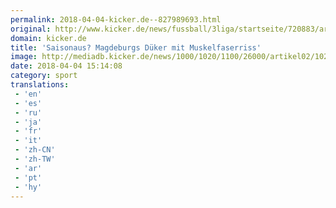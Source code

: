 ```yaml
---
permalink: 2018-04-04-kicker.de--827989693.html
original: http://www.kicker.de/news/fussball/3liga/startseite/720883/artikel_saisonaus-magdeburgs-dueker-mit-muskelfaserriss.html#omrss
domain: kicker.de
title: 'Saisonaus? Magdeburgs Düker mit Muskelfaserriss'
image: http://mediadb.kicker.de/news/1000/1020/1100/26000/artikel02/1020892/800x600_eitXYVhGSL_zoom71_crop_560x280_560x280+2+17.jpeg
date: 2018-04-04 15:14:08
category: sport
translations: 
 - 'en'
 - 'es'
 - 'ru'
 - 'ja'
 - 'fr'
 - 'it'
 - 'zh-CN'
 - 'zh-TW'
 - 'ar'
 - 'pt'
 - 'hy'
---
```


